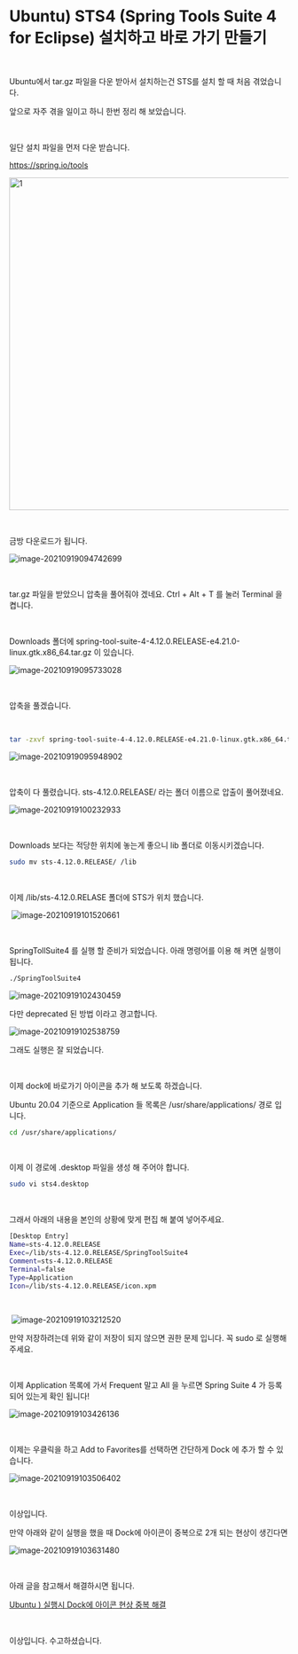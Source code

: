 # Ubuntu) STS4 (Spring Tools Suite 4 for Eclipse) 설치하고 바로 가기 만들기

​		

Ubuntu에서 tar.gz 파일을 다운 받아서 설치하는건 STS를 설치 할 때 처음 겪었습니다. 

앞으로 자주 겪을 일이고 하니 한번 정리 해 보았습니다.

​		

일단 설치 파일을 먼저 다운 받습니다.	

https://spring.io/tools

<img src=https://raw.githubusercontent.com/Shane-Park/markdownBlog/master/OS/linux/ubuntu/sts.assets/image-20210919094725557.webp width=750 height=600 alt=1>

​			

금방 다운로드가 됩니다.

![image-20210919094742699](https://raw.githubusercontent.com/Shane-Park/markdownBlog/master/OS/linux/ubuntu/sts.assets/image-20210919094742699.webp)

​	

tar.gz 파일을 받았으니 압축을 풀어줘야 겠네요. Ctrl + Alt + T 를 눌러 Terminal 을 켭니다.	

​	

Downloads 폴더에 spring-tool-suite-4-4.12.0.RELEASE-e4.21.0-linux.gtk.x86_64.tar.gz 이 있습니다.

![image-20210919095733028](https://raw.githubusercontent.com/Shane-Park/markdownBlog/master/OS/linux/ubuntu/sts.assets/image-20210919095733028.webp)	

​		

압축을 풀겠습니다. 

​		

```bash
tar -zxvf spring-tool-suite-4-4.12.0.RELEASE-e4.21.0-linux.gtk.x86_64.tar.gz
```

![image-20210919095948902](https://raw.githubusercontent.com/Shane-Park/markdownBlog/master/OS/linux/ubuntu/sts.assets/image-20210919095948902.webp)

​	

압축이 다 풀렸습니다. sts-4.12.0.RELEASE/ 라는 폴더 이름으로 압출이 풀어졌네요.

![image-20210919100232933](https://raw.githubusercontent.com/Shane-Park/markdownBlog/master/OS/linux/ubuntu/sts.assets/image-20210919100232933.webp)

​	

Downloads 보다는 적당한 위치에 놓는게 좋으니 lib 폴더로 이동시키겠습니다.

```bash
sudo mv sts-4.12.0.RELEASE/ /lib
```

​			

이제 /lib/sts-4.12.0.RELASE 폴더에 STS가 위치 했습니다.

​	![image-20210919101520661](https://raw.githubusercontent.com/Shane-Park/markdownBlog/master/OS/linux/ubuntu/sts.assets/image-20210919101520661.webp)

​	

SpringTollSuite4 를 실행 할 준비가 되었습니다. 아래 명령어를 이용 해 켜면 실행이 됩니다.

```bash
./SpringToolSuite4
```

![image-20210919102430459](https://raw.githubusercontent.com/Shane-Park/markdownBlog/master/OS/linux/ubuntu/sts.assets/image-20210919102430459.webp)

다만 deprecated 된 방법 이라고 경고합니다.

![image-20210919102538759](https://raw.githubusercontent.com/Shane-Park/markdownBlog/master/OS/linux/ubuntu/sts.assets/image-20210919102538759.webp)

그래도 실행은 잘 되었습니다.

​	

이제 dock에 바로가기 아이콘을 추가 해 보도록 하겠습니다.

Ubuntu 20.04 기준으로 Application 들 목록은 /usr/share/applications/ 경로 입니다.

```bash
cd /usr/share/applications/
```

​	

이제 이 경로에 .desktop 파일을 생성 해 주어야 합니다.

```bash
sudo vi sts4.desktop
```

​	

그래서 아래의 내용을 본인의 상황에 맞게 편집 해 붙여 넣어주세요.

```bash
[Desktop Entry]
Name=sts-4.12.0.RELEASE
Exec=/lib/sts-4.12.0.RELEASE/SpringToolSuite4
Comment=sts-4.12.0.RELEASE
Terminal=false
Type=Application
Icon=/lib/sts-4.12.0.RELEASE/icon.xpm
```

​		

​	![image-20210919103212520](https://raw.githubusercontent.com/Shane-Park/markdownBlog/master/OS/linux/ubuntu/sts.assets/image-20210919103212520.webp)

만약 저장하려는데 위와 같이 저장이 되지 않으면 권한 문제 입니다. 꼭 sudo 로 실행해주세요.

​		

이제 Application 목록에 가서 Frequent 말고 All 을 누르면 Spring Suite 4 가 등록 되어 있는게 확인 됩니다!

![image-20210919103426136](https://raw.githubusercontent.com/Shane-Park/markdownBlog/master/OS/linux/ubuntu/sts.assets/image-20210919103426136.webp)

​	

이제는 우클릭을 하고 Add to Favorites를 선택하면 간단하게 Dock 에 추가 할 수 있습니다.

![image-20210919103506402](https://raw.githubusercontent.com/Shane-Park/markdownBlog/master/OS/linux/ubuntu/sts.assets/image-20210919103506402.webp)

​	

이상입니다.

만약 아래와 같이 실행을 했을 때 Dock에 아이콘이 중복으로 2개 되는 현상이 생긴다면

![image-20210919103631480](https://raw.githubusercontent.com/Shane-Park/markdownBlog/master/OS/linux/ubuntu/sts.assets/image-20210919103631480.webp)

​	

아래 글을 참고해서 해결하시면 됩니다.

[Ubuntu ) 실행시 Dock에 아이콘 현상 중복 해결](https://shanepark.tistory.com/235)

​	

이상입니다. 수고하셨습니다.